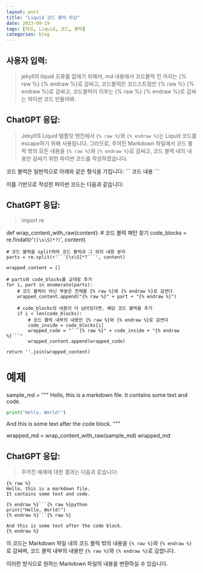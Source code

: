 ```yaml
---
layout: post
title: "Liquid 코드 블럭 파싱"
date: 2023-09-19
tags: [파싱, Liquid, 코드, 블럭]
categories: blog
---
```


## 사용자 입력:
> jekyll의 liquid 오류를 없애기 위해서,   md 내용애서 코드블럭 전 까지는 {% raw %} {% endraw %}로 감싸고, 코드블럭은 코드스트링만 {% raw %} {% endraw %}로 감싸고, 코드블럭이 이후는 {% raw %} {% endraw %}로 감싸는 파이썬 코드 만들어봐.

## ChatGPT 응답:
> Jekyll의 Liquid 템플릿 엔진에서 `{% raw %}`와 `{% endraw %}`는 Liquid 코드를 escape하기 위해 사용됩니다. 그러므로, 주어진 Markdown 파일에서 코드 블럭 밖의 모든 내용을 `{% raw %}`와 `{% endraw %}`로 감싸고, 코드 블럭 내의 내용만 감싸기 위한 파이썬 코드를 작성하겠습니다.

코드 블럭은 일반적으로 아래와 같은 형식을 가집니다:
\```
코드 내용
\```

이를 기반으로 작성한 파이썬 코드는 다음과 같습니다:

## ChatGPT 응답:
> import re

def wrap_content_with_raw(content):
    # 코드 블럭 패턴 찾기
    code_blocks = re.findall(r'```([\s\S]*?)```', content)
    
    # 코드 블럭을 split하여 코드 블럭과 그 외의 내용 분리
    parts = re.split(r'```[\s\S]*?```', content)
    
    wrapped_content = []
    
    # parts와 code_blocks를 교대로 추가
    for i, part in enumerate(parts):
        # 코드 블럭이 아닌 부분은 전체를 {% raw %}와 {% endraw %}로 감싼다
        wrapped_content.append("{% raw %}" + part + "{% endraw %}")
        
        # code_blocks의 내용이 더 남아있다면, 해당 코드 블럭을 추가
        if i < len(code_blocks):
            # 코드 블럭 내부의 내용만 {% raw %}와 {% endraw %}로 감싼다
            code_inside = code_blocks[i]
            wrapped_code = "```{% raw %}" + code_inside + "{% endraw %}```"
            wrapped_content.append(wrapped_code)
    
    return ''.join(wrapped_content)

# 예제
sample_md = """
Hello, this is a markdown file.
It contains some text and code.

```python
print("Hello, World!")
```

And this is some text after the code block.
"""

wrapped_md = wrap_content_with_raw(sample_md)
wrapped_md

## ChatGPT 응답:
> 주어진 예제에 대한 결과는 다음과 같습니다:

```
{% raw %}
Hello, this is a markdown file.
It contains some text and code.

{% endraw %}```{% raw %}python
print("Hello, World!")
{% endraw %}```{% raw %}

And this is some text after the code block.
{% endraw %}
```

이 코드는 Markdown 파일 내의 코드 블럭 밖의 내용을 `{% raw %}`와 `{% endraw %}`로 감싸며, 코드 블럭 내부의 내용만 `{% raw %}`와 `{% endraw %}`로 감쌉니다.

이러한 방식으로 원하는 Markdown 파일의 내용을 변환하실 수 있습니다.

